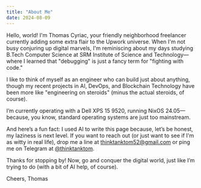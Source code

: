 ```yaml
---
title: "About Me"
date: 2024-08-09
---
```


Hello, world! I'm Thomas Cyriac, your friendly neighborhood freelancer currently adding some extra flair to the Upwork universe. When I'm not busy conjuring up digital marvels, I'm reminiscing about my days studying B.Tech Computer Science at SRM Institute of Science and Technology—where I learned that "debugging" is just a fancy term for "fighting with code."

I like to think of myself as an engineer who can build just about anything, though my recent projects in AI, DevOps, and Blockchain Technology have been more like "engineering on steroids" (minus the actual steroids, of course). 

I’m currently operating with a Dell XPS 15 9520, running NixOS 24.05—because, you know, standard operating systems are just too mainstream. 

And here’s a fun fact: I used AI to write this page because, let’s be honest, my laziness is next level. If you want to reach out (or just want to see if I'm as witty in real life), drop me a line at [thinktanktom52@gmail.com](mailto:thinktanktom52@gmail.com) or ping me on Telegram at [@thinktanktom](https://t.me/thinktanktom).

Thanks for stopping by! Now, go and conquer the digital world, just like I’m trying to do (with a bit of AI help, of course).

Cheers,
Thomas

